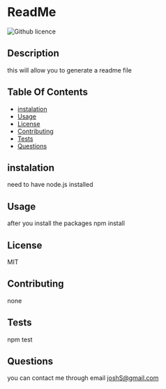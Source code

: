 # ReadMe
 ![Github licence](http://img.shields.io/badge/license-MIT-blue.svg)
  ## Description
  this will allow you to generate a readme file

  ## Table Of Contents
  * [instalation](#instalation)
  * [Usage](#Usage)
  * [License](#License)
  * [Contributing](#Contributing)
  * [Tests](#Tests)
  * [Questions](#Questions)

  ## instalation
  need to have node.js installed 
  
  
  ## Usage
  after you install the packages npm install

  
  
  ## License
  MIT
  
  ## Contributing
  none
  
  
  ## Tests
  npm test
  
  ## Questions
  you can contact me through email joshS@gmail.com
  
    